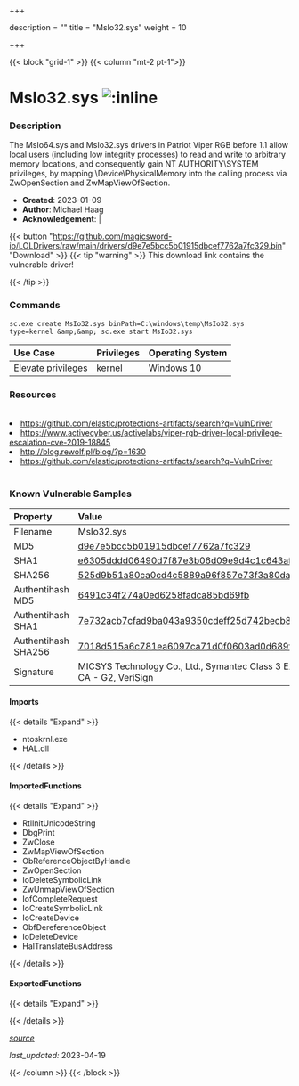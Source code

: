 +++

description = ""
title = "MsIo32.sys"
weight = 10

+++


{{< block "grid-1" >}}
{{< column "mt-2 pt-1">}}


# MsIo32.sys ![:inline](/images/twitter_verified.png) 


### Description

The MsIo64.sys and MsIo32.sys drivers in Patriot Viper RGB before 1.1 allow local users (including low integrity processes) to read and write to arbitrary memory locations, and consequently gain NT AUTHORITY\SYSTEM privileges, by mapping \Device\PhysicalMemory into the calling process via ZwOpenSection and ZwMapViewOfSection.

- **Created**: 2023-01-09
- **Author**: Michael Haag
- **Acknowledgement**:  | [](https://twitter.com/)

{{< button "https://github.com/magicsword-io/LOLDrivers/raw/main/drivers/d9e7e5bcc5b01915dbcef7762a7fc329.bin" "Download" >}}
{{< tip "warning" >}}
This download link contains the vulnerable driver!

{{< /tip >}}

### Commands

```
sc.exe create MsIo32.sys binPath=C:\windows\temp\MsIo32.sys type=kernel &amp;&amp; sc.exe start MsIo32.sys
```

| Use Case | Privileges | Operating System | 
|:---- | ---- | ---- |
| Elevate privileges | kernel | Windows 10 |

### Resources
<br>
<li><a href=" https://github.com/elastic/protections-artifacts/search?q=VulnDriver"> https://github.com/elastic/protections-artifacts/search?q=VulnDriver</a></li>
<li><a href="https://www.activecyber.us/activelabs/viper-rgb-driver-local-privilege-escalation-cve-2019-18845">https://www.activecyber.us/activelabs/viper-rgb-driver-local-privilege-escalation-cve-2019-18845</a></li>
<li><a href="http://blog.rewolf.pl/blog/?p=1630">http://blog.rewolf.pl/blog/?p=1630</a></li>
<li><a href="https://github.com/elastic/protections-artifacts/search?q=VulnDriver">https://github.com/elastic/protections-artifacts/search?q=VulnDriver</a></li>
<br>

### Known Vulnerable Samples

| Property           | Value |
|:-------------------|:------|
| Filename           | MsIo32.sys |
| MD5                | [d9e7e5bcc5b01915dbcef7762a7fc329](https://www.virustotal.com/gui/file/d9e7e5bcc5b01915dbcef7762a7fc329) |
| SHA1               | [e6305dddd06490d7f87e3b06d09e9d4c1c643af0](https://www.virustotal.com/gui/file/e6305dddd06490d7f87e3b06d09e9d4c1c643af0) |
| SHA256             | [525d9b51a80ca0cd4c5889a96f857e73f3a80da1ffbae59851e0f51bdfb0b6cd](https://www.virustotal.com/gui/file/525d9b51a80ca0cd4c5889a96f857e73f3a80da1ffbae59851e0f51bdfb0b6cd) |
| Authentihash MD5   | [6491c34f274a0ed6258fadca85bd69fb](https://www.virustotal.com/gui/search/authentihash%253A6491c34f274a0ed6258fadca85bd69fb) |
| Authentihash SHA1  | [7e732acb7cfad9ba043a9350cdeff25d742becb8](https://www.virustotal.com/gui/search/authentihash%253A7e732acb7cfad9ba043a9350cdeff25d742becb8) |
| Authentihash SHA256| [7018d515a6c781ea6097ca71d0f0603ad0d689f7ec99db27fcacd492a9e86027](https://www.virustotal.com/gui/search/authentihash%253A7018d515a6c781ea6097ca71d0f0603ad0d689f7ec99db27fcacd492a9e86027) |
| Signature         | MICSYS Technology Co., Ltd., Symantec Class 3 Extended Validation Code Signing CA - G2, VeriSign   |


#### Imports
{{< details "Expand" >}}
* ntoskrnl.exe
* HAL.dll

{{< /details >}}
#### ImportedFunctions
{{< details "Expand" >}}
* RtlInitUnicodeString
* DbgPrint
* ZwClose
* ZwMapViewOfSection
* ObReferenceObjectByHandle
* ZwOpenSection
* IoDeleteSymbolicLink
* ZwUnmapViewOfSection
* IofCompleteRequest
* IoCreateSymbolicLink
* IoCreateDevice
* ObfDereferenceObject
* IoDeleteDevice
* HalTranslateBusAddress

{{< /details >}}
#### ExportedFunctions
{{< details "Expand" >}}

{{< /details >}}


[*source*](https://github.com/magicsword-io/LOLDrivers/tree/main/yaml/msio32.yaml)

*last_updated:* 2023-04-19








{{< /column >}}
{{< /block >}}
